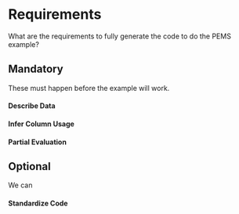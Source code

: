 # Requirements

What are the requirements to fully generate the code to do the PEMS example?

## Mandatory

These must happen before the example will work.

#### Describe Data

#### Infer Column Usage


#### Partial Evaluation


## Optional

We can

#### Standardize Code
